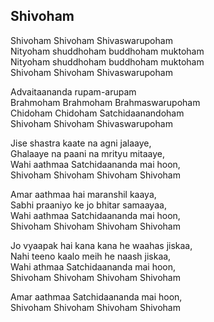 ## Shivoham


Shivoham Shivoham Shivaswarupoham  
Nityoham shuddhoham buddhoham muktoham  
Nityoham shuddhoham buddhoham muktoham  
Shivoham Shivoham Shivaswarupoham

Advaitaananda rupam-arupam  
Brahmoham Brahmoham Brahmaswarupoham  
Chidoham Chidoham Satchidaanandoham  
Shivoham Shivoham Shivaswarupoham

Jise shastra kaate na agni jalaaye,  
Ghalaaye na paani na mrityu mitaaye,  
Wahi aathmaa Satchidaananda mai hoon,  
Shivoham Shivoham Shivoham Shivoham

Amar aathmaa hai maranshil kaaya,  
Sabhi praaniyo ke jo bhitar samaayaa,  
Wahi aathmaa Satchidaananda mai hoon,  
Shivoham Shivoham Shivoham Shivoham

Jo vyaapak hai kana kana he waahas jiskaa,  
Nahi teeno kaalo meih he naash jiskaa,  
Wahi athmaa Satchidaananda mai hoon,  
Shivoham Shivoham Shivoham Shivoham

Amar aathmaa Satchidaananda mai hoon,  
Shivoham Shivoham Shivoham Shivoham

